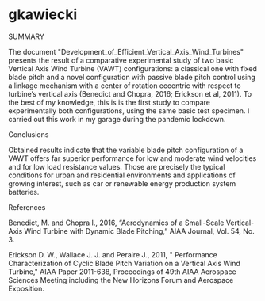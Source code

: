 # gkawiecki
SUMMARY

The document "Development_of_Efficient_Vertical_Axis_Wind_Turbines" presents the result of a comparative experimental study of two basic Vertical Axis Wind Turbine (VAWT) configurations: a classical one with fixed blade pitch and a novel configuration with passive blade pitch control using a linkage mechanism with a center of rotation eccentric with respect to turbine’s vertical axis (Benedict and Chopra, 2016; Erickson et al, 2011). To the best of my knowledge, this is is the first study to compare experimentally both configurations, using the same basic test specimen. I carried out this work in my garage during the pandemic lockdown.

Conclusions

Obtained results indicate that the variable blade pitch configuration of a VAWT offers far superior performance for low and moderate wind velocities and for low load resistance values.  Those are precisely the typical conditions for urban and residential environments and applications of growing interest, such as car or renewable energy production system batteries.

References

Benedict, M. and Chopra I., 2016, “Aerodynamics of a Small-Scale Vertical-Axis Wind Turbine with Dynamic Blade Pitching,” AIAA Journal, Vol. 54, No. 3.

Erickson D. W., Wallace J. J. and Peraire J., 2011, " Performance Characterization of Cyclic Blade Pitch Variation on a Vertical Axis Wind Turbine," AIAA Paper 2011-638, Proceedings of 49th AIAA Aerospace Sciences Meeting including the New Horizons Forum and Aerospace Exposition.
